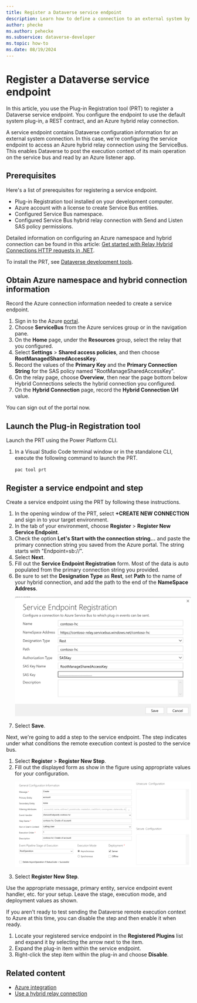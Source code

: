 ```yaml
---
title: Register a Dataverse service endpoint
description: Learn how to define a connection to an external system by registering a Dataverse service endpoint. In this scenario, we establish a hybrid relay connection to an Azure listener app using the ServiceBus.
author: phecke
ms.author: pehecke
ms.subservice: dataverse-developer
ms.topic: how-to
ms.date: 08/19/2024
---
```


# Register a Dataverse service endpoint

 In this article, you use the Plug-in Registration tool (PRT) to register a Dataverse service endpoint. You configure the endpoint to use the default system plug-in, a REST contract, and an Azure hybrid relay connection.

A service endpoint contains Dataverse configuration information for an external system connection. In this case, we're configuring the service endpoint to access an Azure hybrid relay connection using the ServiceBus. This enables Dataverse to post the execution context of its main operation on the service bus and read by an Azure listener app.

## Prerequisites

Here's a list of prerequisites for registering a service endpoint.

- Plug-in Registration tool installed on your development computer.
- Azure account with a license to create Service Bus entities.
- Configured Service Bus namespace.
- Configured Service Bus hybrid relay connection with Send and Listen SAS policy permissions.

Detailed information on configuring an Azure namespace and hybrid connection can be found in this article: [Get started with Relay Hybrid Connections HTTP requests in .NET](https://learn.microsoft.com/azure/azure-relay/relay-hybrid-connections-http-requests-dotnet-get-started).

To install the PRT, see [Dataverse development tools](https://learn.microsoft.com/power-apps/developer/data-platform/download-tools-nuget).

## Obtain Azure namespace and hybrid connection information

Record the Azure connection information needed to create a service endpoint.

1. Sign in to the Azure [portal](https://portal.azure.com).
1. Choose **ServiceBus** from the Azure services group or in the navigation pane.
1. On the **Home** page, under the **Resources** group, select the relay that you configured.
1. Select **Settings** > **Shared access policies**, and then choose **RootManagedSharedAccessKey**.
1. Record the values of the **Primary Key** and the **Primary Connection String** for the SAS policy named "RootManageSharedAccessKey".
1. On the relay page, choose **Overview**, then near the page bottom below Hybrid Connections selects the hybrid connection you configured.
1. On the **Hybrid Connection** page, record the **Hybrid Connection Url** value.

You can sign out of the portal now.

## Launch the Plug-in Registration tool

Launch the PRT using the Power Platform CLI.

1. In a Visual Studio Code terminal window or in the standalone CLI, execute the following command to launch the PRT.

    `pac tool prt`

## Register a service endpoint and step

Create a service endpoint using the PRT by following these instructions.

1. In the opening window of the PRT, select **+CREATE NEW CONNECTION** and sign in to your target environment.
1. In the tab of your environment, choose **Register** > **Register New Service Endpoint**.
1. Check the option **Let's Start with the connection string...** and paste the primary connection string you saved from the Azure portal. The string starts with "Endpoint=sb://".
1. Select **Next**.
1. Fill out the **Service Endpoint Registration** form. Most of the data is auto populated from the primary connection string you provided.
1. Be sure to set the **Designation Type** as **Rest**, set **Path** to the name of your hybrid connection, and add the path to the end of the **NameSpace Address**.<p/>
    !["Service endpoint registration."](media/azure-service-endpoint-registration.png)
    <!-- :::image type="content" source="media/azure-service-endpoint-registration.PNG" alt-text="Service endpoint registration."::: -->
1. Select **Save**.

Next, we're going to add a step to the service endpoint. The step indicates under what conditions the remote execution context is posted to the service bus.

1. Select **Register** > **Register New Step**.
1. Fill out the displayed form as show in the figure using appropriate values for your configuration.<p/>
    !["Step registration."](media/azure-service-endpoint-step.png)
    <!-- :::image type="content" source="media/azure-service-endpoint-step.png" alt-text="Step registration."::: -->
1. Select **Register New Step**.

Use the appropriate message, primary entity, service endpoint event handler, etc. for your setup. Leave the stage, execution mode, and deployment values as shown.

If you aren't ready to test sending the Dataverse remote execution context to Azure at this time, you can disable the step and then enable it when ready.

1. Locate your registered service endpoint in the **Registered Plugins** list and expand it by selecting the arrow next to the item.
1. Expand the plug-in item within the service endpoint.
1. Right-click the step item within the plug-in and choose **Disable**.

## Related content

- [Azure integration](https://learn.microsoft.com/power-apps/developer/data-platform/azure-integration)
- [Use a hybrid relay connection](azure-hybrid-relay-connection.md)
